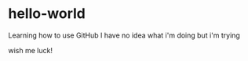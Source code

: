 # hello-world
Learning how to use GitHub
I have no idea what i'm doing but i'm trying

wish me luck!
